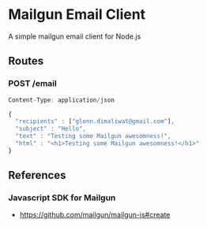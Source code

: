 # Mailgun Email Client
A simple mailgun email client for Node.js

## Routes
### POST /email
```javascript
Content-Type: application/json

{
  "recipients" : ["glenn.dimaliwat@gmail.com"],
  "subject" : "Hello",
  "text" : "Testing some Mailgun awesomness!",
  "html" : "<h1>Testing some Mailgun awesomness!</h1>"
}
```

## References
### Javascript SDK for Mailgun
- https://github.com/mailgun/mailgun-js#create
